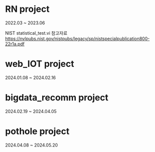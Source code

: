 # RN project 
2022.03 ~ 2023.06 

NIST statistical_test.vi 참고자료 https://nvlpubs.nist.gov/nistpubs/legacy/sp/nistspecialpublication800-22r1a.pdf
# web_IOT project 
2024.01.08 ~ 2024.02.16
# bigdata_recomm project 
2024.02.19 ~ 2024.04.05
# pothole project 
2024.04.08 ~ 2024.05.20

